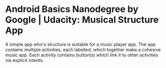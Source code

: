 # Android Basics Nanodegree by Google | Udacity: Musical Structure App

A simple app who's structure is suitable for a music player app. The app contains multiple activities, each labelled, which together make a cohesive music app. Each activity contains button(s) which link it to other activities via explicit intents.
